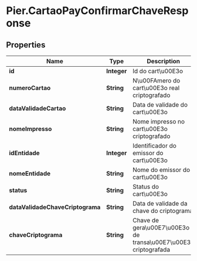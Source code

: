 # Pier.CartaoPayConfirmarChaveResponse

## Properties
Name | Type | Description | Notes
------------ | ------------- | ------------- | -------------
**id** | **Integer** | Id do cart\u00E3o | [optional] 
**numeroCartao** | **String** | N\u00FAmero do cart\u00E3o real criptografado | [optional] 
**dataValidadeCartao** | **String** | Data de validade do cart\u00E3o | [optional] 
**nomeImpresso** | **String** | Nome impresso no cart\u00E3o criptografado | [optional] 
**idEntidade** | **Integer** | Identificador do emissor do cart\u00E3o | [optional] 
**nomeEntidade** | **String** | Nome do emissor do cart\u00E3o | [optional] 
**status** | **String** | Status do cart\u00E3o | [optional] 
**dataValidadeChaveCriptograma** | **String** | Data de validade da chave do criptograma | [optional] 
**chaveCriptograma** | **String** | Chave de gera\u00E7\u00E3o de transa\u00E7\u00E3o criptografada | [optional] 


